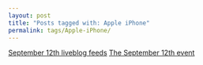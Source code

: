 ```yaml
---
layout: post
title: "Posts tagged with: Apple iPhone"
permalink: tags/Apple-iPhone/
---
```

[September 12th liveblog feeds](/2012/09/september-12th-liveblog-feeds)
[The September 12th event](/2012/09/the-september-12th-event)
